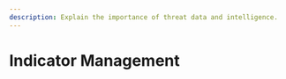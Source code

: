 ```yaml
---
description: Explain the importance of threat data and intelligence.
---
```


# Indicator Management

